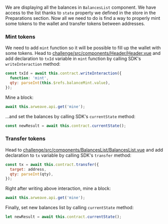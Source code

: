 We are displaying all the balances in `BalancesList` component. We have access to the list thanks to `state` property we defined in the store in the Preparations section. Now all we need to do is find a way to properly mint some tokens to the wallet and transfer tokens between addresses.

### Mint tokens

We need to add `mint` function so it will be possible to fill up the wallet with some tokens.
Head to [challenge/src/components/Header/Header.vue](https://github.com/redstone-finance/redstone-academy/blob/main/redstone-academy-pst/challenge/src/components/Header/Header.vue) and add declaration to `txId` variable in `mint` function by calling SDK's `writeInteraction` method:

```js
const txId = await this.contract.writeInteraction({
  function: 'mint',
  qty: parseInt(this.$refs.balanceMint.value),
});
```

Mine a block:

```js
await this.arweave.api.get('mine');
```

...and set the balances by calling SDK's `currentState` method:

```js
const newResult = await this.contract.currentState();
```

### Transfer tokens

Head to [challenge/src/components/BalancesList/BalancesList.vue](https://github.com/redstone-finance/redstone-academy/blob/main/redstone-academy-pst/challenge/src/components/BalancesList/BalancesList.vue) and add declaration to `tx` variable by calling SDK's `transfer` method:

```js
const tx = await this.contract.transfer({
  target: address,
  qty: parseInt(qty),
});
```

Right after writing above interaction, mine a block:

```js
await this.arweave.api.get('mine');
```

Finally, set new balances list by calling `currentState` method:

```js
let newResult = await this.contract.currentState();
```
